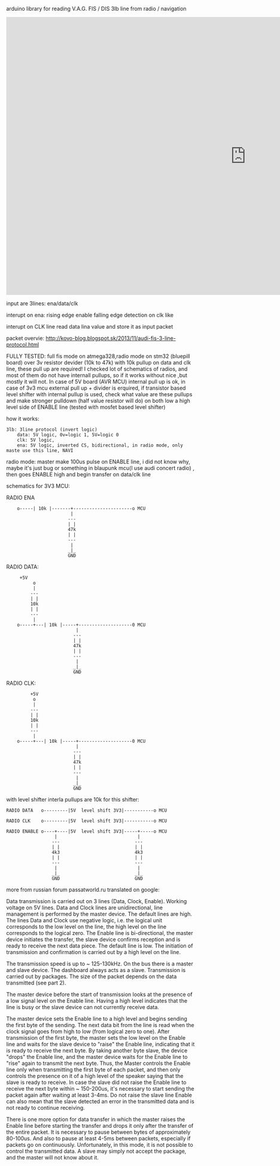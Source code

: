arduino library for reading V.A.G. FIS / DIS 3lb line from radio / navigation

<iframe width="1280" height="743" src="https://www.youtube.com/embed/_Gfd5EC4pqc" frameborder="0" allow="accelerometer; autoplay; encrypted-media; gyroscope; picture-in-picture" allowfullscreen></iframe>

input are 3lines: ena/data/clk

interupt on ena: rising edge enable falling edge detection on clk like

interupt on CLK line read data lina value and store it as input packet

packet overvie: http://kovo-blog.blogspot.sk/2013/11/audi-fis-3-line-protocol.html


FULLY TESTED: full fis mode on atmega328,radio mode on stm32 (bluepill board) over 3v resistor devider (10k to 47k) with 10k pullup on data and clk line, these pull up are required! I checked lot of schematics of radios, and most of them do not have internall pullups, so if it works without nice ,but mostly it will not. In case of 5V board (AVR MCU) internal pull up is ok, in case of 3v3 mcu external pull up + divider is erquired, if transistor based level shifter with internal pullup is used, check what value are these pullups and make stronger pulldown (half value resistor will do) on both low a high level side of ENABLE line (tested with mosfet based level shifter)



  how it works:

	3lb: 3line protocol (invert logic)
		data: 5V logic, 0v=logic 1, 5V=logic 0
		clk: 5V logic,
		ena: 5V logic, inverted CS, bidirectional, in radio mode, only maste use this line, NAVI 

radio mode: master make 100us pulse on ENABLE line, i did not know why, maybe it's just bug or something in blaupunk mcu(I use audi concert radio) , then goes ENABLE high and begin transfer on data/clk line 

schematics for 3V3 MCU:

RADIO ENA


        o-----| 10k |-------+----------------------o MCU 
                            |
                           ---
                           | |
                           47k
                           | |
                           ---
                            |
                           _|_
                           GND


RADIO DATA:

                             
	     +5V
              o
              |
             ---
             | |
             10k
             | |
             ---
              |
        o-----+---| 10k |-----+--------------------0 MCU
                              |
                             ---
                             | |
                             47k
                             | |
                             ---
                              |
                             _|_
                             GND

RADIO CLK:

             +5V
              o
              |
             ---
             | |
             10k
             | |
             ---
              |
        o-----+---| 10k |-----+--------------------0 MCU
                              |
                             ---
                             | |
                             47k
                             | |
                             ---
                              |
                             _|_
                             GND




with level shifter interla pullups are 10k for this shifter:


	RADIO DATA   o---------|5V  level shift 3V3|-----------o MCU

	RADIO CLK    o---------|5V  level shift 3V3|-----------o MCU

	RADIO ENABLE o----+----|5V  level shift 3V3|-----+-----o MCU
	                  |                              |
        	         ---                            ---
                	 | |                            | |
	                 4k3                            4k3
        	         | |                            | |
                	 ---                            ---
	                  |                              |
        	         _|_                            _|_
                	 GND                            GND


more from russian forum passatworld.ru translated on google:

Data transmission is carried out on 3 lines (Data, Clock, Enable). Working voltage on 5V lines.
Data and Clock lines are unidirectional, line management is performed by the master device. The default lines are high.
The lines Data and Clock use negative logic, i.e. the logical unit corresponds to the low level on the line, the high level on the line corresponds to the logical zero.
The Enable line is bi-directional, the master device initiates the transfer, the slave device confirms reception and is ready to receive the next data piece. The default line is low.
The initiation of transmission and confirmation is carried out by a high level on the line. 

The transmission speed is up to ~ 125-130kHz.
On the bus there is a master and slave device. The dashboard always acts as a slave.
Transmission is carried out by packages. The size of the packet depends on the data transmitted (see part 2).

The master device before the start of transmission looks at the presence of a low signal level on the Enable line.
Having a high level indicates that the line is busy or the slave device can not currently receive data.

The master device sets the Enable line to a high level and begins sending the first byte of the sending.
The next data bit from the line is read when the clock signal goes from high to low (from logical zero to one).
After transmission of the first byte, the master sets the low level on the Enable line and waits for the slave device to "raise" the Enable line, indicating that it is ready to receive the next byte.
By taking another byte slave, the device "drops" the Enable line, and the master device waits for the Enable line to "rise" again to transmit the next byte.
Thus, the Master controls the Enable line only when transmitting the first byte of each packet, and then only controls the presence on it of a high level of the speaker saying that the slave is ready to receive.
In case the slave did not raise the Enable line to receive the next byte within ~ 150-200us, it's necessary to start sending the packet again after waiting at least 3-4ms.
Do not raise the slave line Enable can also mean that the slave detected an error in the transmitted data and is not ready to continue receiving.

There is one more option for data transfer in which the master raises the Enable line before starting the transfer and drops it only after the transfer of the entire packet.
It is necessary to pause between bytes of approximately 80-100us. And also to pause at least 4-5ms between packets, especially if packets go on continuously.
Unfortunately, in this mode, it is not possible to control the transmitted data. A slave may simply not accept the package, and the master will not know about it.
